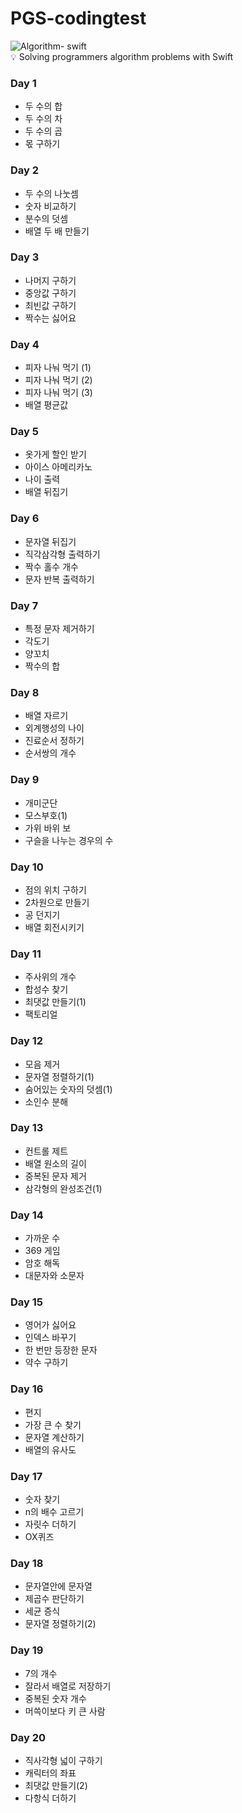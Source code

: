 # PGS-codingtest
![Algorithm- swift](https://github.com/danieiOS/PGS-codingtest/assets/133854543/61ef290e-647f-43f5-8f73-8b2623c13e96)      
💡 Solving programmers algorithm problems with Swift
### Day 1
- 두 수의 합
- 두 수의 차
- 두 수의 곱
- 몫 구하기   
### Day 2
- 두 수의 나눗셈
- 숫자 비교하기
- 분수의 덧셈
- 배열 두 배 만들기   
### Day 3
- 나머지 구하기
- 중앙값 구하기
- 최빈값 구하기
- 짝수는 싫어요
### Day 4
- 피자 나눠 먹기 (1)
- 피자 나눠 먹기 (2)
- 피자 나눠 먹기 (3)
- 배열 평균값
### Day 5
- 옷가게 할인 받기
- 아이스 아메리카노
- 나이 출력
- 배열 뒤집기
### Day 6
- 문자열 뒤집기
- 직각삼각형 출력하기
- 짝수 홀수 개수
- 문자 반복 출력하기
### Day 7
- 특정 문자 제거하기
- 각도기
- 양꼬치
- 짝수의 합
### Day 8
- 배열 자르기
- 외계행성의 나이
- 진료순서 정하기
- 순서쌍의 개수
### Day 9
- 개미군단
- 모스부호(1)
- 가위 바위 보
- 구슬을 나누는 경우의 수
### Day 10
- 점의 위치 구하기
- 2차원으로 만들기
- 공 던지기
- 배열 회전시키기
### Day 11
- 주사위의 개수
- 합성수 찾기
- 최댓값 만들기(1)
- 팩토리얼
### Day 12 
- 모음 제거
- 문자열 정렬하기(1)
- 숨어있는 숫자의 덧셈(1)
- 소인수 분해
### Day 13
- 컨트롤 제트
- 배열 원소의 길이
- 중복된 문자 제거
- 삼각형의 완성조건(1)
### Day 14
- 가까운 수
- 369 게임
- 암호 해독
- 대문자와 소문자
### Day 15
- 영어가 싫어요
- 인덱스 바꾸기
- 한 번만 등장한 문자
- 약수 구하기
### Day 16
- 편지
- 가장 큰 수 찾기
- 문자열 계산하기
- 배열의 유사도
### Day 17
- 숫자 찾기
- n의 배수 고르기
- 자릿수 더하기
- OX퀴즈
### Day 18
- 문자열안에 문자열
- 제곱수 판단하기
- 세균 증식
- 문자열 정렬하기(2)
### Day 19
- 7의 개수
- 잘라서 배열로 저장하기
- 중복된 숫자 개수
- 머쓱이보다 키 큰 사람
### Day 20
- 직사각형 넓이 구하기
- 캐릭터의 좌표
- 최댓값 만들기(2)
- 다항식 더하기
